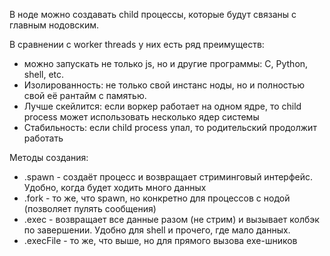 В ноде можно создавать child процессы, которые будут связаны с главным нодовским.

В сравнении с worker threads у них есть ряд преимуществ:
- можно запускать не только js, но и другие программы: C, Python, shell, etc.
- Изолированность: не только свой инстанс ноды, но и полностью свой её рантайм с памятью.
- Лучше скейлится: если воркер работает на одном ядре, то child process может использовать несколько ядер системы
- Стабильность: если child process упал, то родительский продолжит работать

Методы создания:
- .spawn - создаёт процесс и возвращает стриминговый интерфейс. Удобно, когда будет ходить много данных
- .fork - то же, что spawn, но конкретно для процессов с нодой (позволяет пулять сообщения)
- .exec - возвращает все данные разом (не стрим) и вызывает колбэк по завершении. Удобно для shell и прочего, где мало данных.
- .execFile - то же, что выше, но для прямого вызова exe-шников